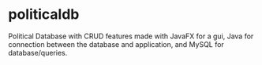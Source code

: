 # politicaldb
  Political Database with CRUD features made with JavaFX for a gui, Java for connection between the database and application, and MySQL for database/queries.
